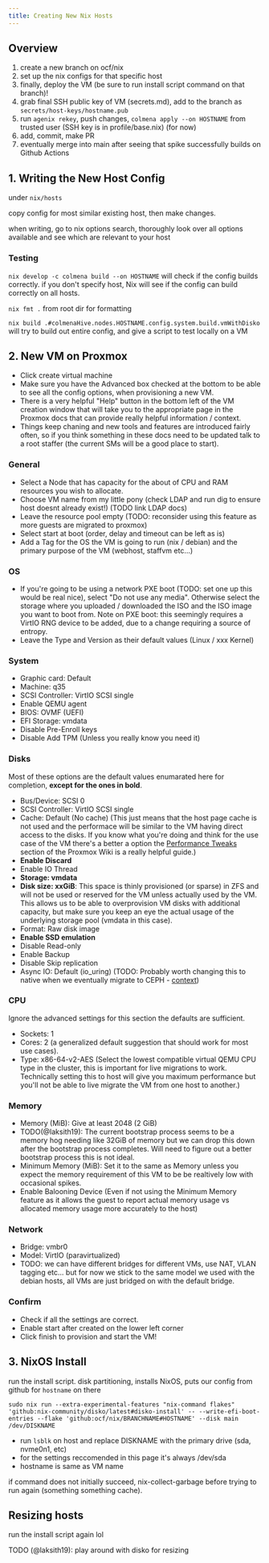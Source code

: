 ```yaml
---
title: Creating New Nix Hosts
---
```


## Overview

1. create a new branch on ocf/nix
2. set up the nix configs for that specific host
3. finally, deploy the VM (be sure to run install script command on that branch)!
4. grab final SSH public key of VM (secrets.md), add to the branch as `secrets/host-keys/hostname.pub`
5. run `agenix rekey`, push changes, `colmena apply --on HOSTNAME` from trusted user (SSH key is in profile/base.nix) (for now)
6. add, commit, make PR
7. eventually merge into main after seeing that spike successfully builds on Github Actions

## 1. Writing the New Host Config

under `nix/hosts`

copy config for most similar existing host, then make changes.

when writing, go to nix options search, thoroughly look over all options available and see which are relevant to your host

### Testing

`nix develop -c colmena build --on HOSTNAME` will check if the config builds correctly. if you don't specify host, Nix will see if the config can build correctly on all hosts.

`nix fmt .` from root dir for formatting

`nix build .#colmenaHive.nodes.HOSTNAME.config.system.build.vmWithDisko` will try to build out entire config, and give a script to test locally on a VM



## 2. New VM on Proxmox

- Click create virtual machine
- Make sure you have the Advanced box checked at the bottom to be able to see all the config options, when
provisioning a new VM.
- There is a very helpful "Help" button in the bottom left of the VM creation window that will take you to the
appropriate page in the Proxmox docs that can provide really helpful information / context.
- Things keep chaning and new tools and features are introduced fairly often, so if you think something in these
docs need to be updated talk to a root staffer (the current SMs will be a good place to start).

### General

- Select a Node that has capacity for the about of CPU and RAM resources you wish to allocate.
- Choose VM name from my little pony (check LDAP and run dig to ensure host doesnt already exist!) (TODO link LDAP docs)
- Leave the resource pool empty (TODO: reconsider using this feature as more guests are migrated to proxmox)
- Select start at boot (order, delay and timeout can be left as is)
- Add a Tag for the OS the VM is going to run (nix / debian) and the primary purpose of the VM (webhost, staffvm etc...)

### OS

- If you're going to be using a network PXE boot (TODO: set one up this would be real nice), select "Do not use any media".
Otherwise select the storage where you uploaded / downloaded the ISO and the ISO image you want to boot from. Note on PXE boot:
this seemingly requires a VirtIO RNG device to be added, due to a change requiring a source of entropy. 
- Leave the Type and Version as their default values (Linux / xxx Kernel)

### System
<!-- TODO @laksith19: Usually prefer SPICE / QXL but it seems like there's a bug in the Driver in the
current lts kerne (6.12.40) that cause the guest displays to freeze up randomly and prevent reboots without
using a hypervisor level reset (basically a power-cycle) which is not ideal. As we're probably never going to
have graphical VMs, the graphics performance is not important and it's probably best to just stick to default.
Leaving this TODO, in case it's worth re-visiting in the future. -->
- Graphic card: Default
- Machine: q35
- SCSI Controller: VirtIO SCSI single
- Enable QEMU agent
- BIOS: OVMF (UEFI)
- EFI Storage: vmdata
- Disable Pre-Enroll keys
- Disable Add TPM (Unless you really know you need it)

### Disks
Most of these options are the default values enumarated here for completion, **except for the ones in bold**.

- Bus/Device: SCSI 0
- SCSI Controller: VirtIO SCSI single
- Cache: Default (No cache) (This just means that the host page cache is not used and the performace will be similar
to the VM having direct access to the disks. If you know what you're doing and think for the use case of the VM there's
a better a option the [Performance Tweaks](https://pve.proxmox.com/wiki/Performance_Tweaks#Disk_Cache)
section of the Proxmox Wiki is a really helpful guide.)
- **Enable Discard**
- Enable IO Thread
- **Storage: vmdata**
- **Disk size: xxGiB**: This space is thinly provisioned (or sparse) in ZFS and will not be used or reserved for the VM unless
actually used by the VM. This allows us to be able to overprovision VM disks with additional capacity, but make sure you keep an
eye the actual usage of the underlying storage pool (vmdata in this case).
- Format: Raw disk image
- **Enable SSD emulation**
- Disable Read-only
- Enable Backup
- Disable Skip replication
- Async IO: Default (io_uring) (TODO: Probably worth changing this to native when we eventually 
migrate to CEPH - [context](https://forum.proxmox.com/threads/proxmox-ve-7-2-benchmark-aio-native-io_uring-and-iothreads.116755/))

### CPU
Ignore the advanced settings for this section the defaults are sufficient.

- Sockets: 1
- Cores: 2 (a generalized default suggestion that should work for most use cases).
- Type: x86-64-v2-AES (Select the lowest compatible virtual QEMU CPU type in the cluster, this is important for live
migrations to work. Technically setting this to host will give you maximum performance but you'll not be able to
live migrate the VM from one host to another.)

### Memory
- Memory (MiB): Give at least 2048 (2 GiB)
- TODO(@laksith19): The current bootstrap process seems to be a memory hog needing like 32GiB of memory but we can
drop this down after the bootstrap process completes. Will need to figure out a better bootstrap process this is not
ideal.
- Minimum Memory (MiB): Set it to the same as Memory unless you expect the memory requirement of this
VM to be be realtively low with occasional spikes.
- Enable Balooning Device (Even if not using the Minimum Memory feature as it allows the guest to report
actual memory usage vs allocated memory usage more accurately to the host)

### Network

- Bridge: vmbr0
- Model: VirtIO (paravirtualized)
- TODO: we can have different bridges for different VMs, use NAT, VLAN tagging etc... but for now we stick to the same
model we used with the debian hosts, all VMs are just bridged on with the default bridge.

### Confirm
- Check if all the settings are correct.
- Enable start after created on the lower left corner
- Click finish to provision and start the VM!

## 3. NixOS Install

run the install script. disk partitioning, installs NixOS, puts our config from github for `hostname` on there

`sudo nix run --extra-experimental-features "nix-command flakes"
'github:nix-community/disko/latest#disko-install' -- --write-efi-boot-entries
--flake 'github:ocf/nix/BRANCHNAME#HOSTNAME' --disk main /dev/DISKNAME`

- run `lsblk` on host and replace DISKNAME with the primary drive (sda, nvme0n1, etc)
- for the settings reccomended in this page it's always /dev/sda
- hostname is same as VM name

if command does not initially succeed, nix-collect-garbage before trying to run again (something something cache).

## Resizing hosts

run the install script again lol

TODO (@laksith19): play around with disko for resizing

